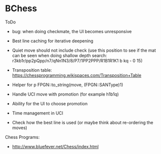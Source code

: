 #  BChess

ToDo

- bug: when doing checkmate, the UI becomes unresponsive
- Best line caching for iterative deepening
- Quiet move should not include check (use this position to see if the mat can be seen when doing shallow depth search: r3kb1r/pp2pQpp/n7/qNn1N3/8/P7/1PP2PPP/R1B1R1K1 b kq - 0 15)
- Transposition table: https://chessprogramming.wikispaces.com/Transposition+Table

- Helper for p FPGN::to_string(move, (FPGN::SANType)1)
- Handle UCI move with promotion (for example h1b1q)
- Ability for the UI to choose promotion

- Time management in UCI
- Check how the best line is used (or maybe think about re-ordering the moves)

Chess Programs:
- http://www.bluefever.net/Chess/index.html

